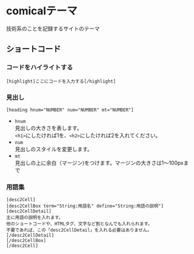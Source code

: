 # comicalテーマ
技術系のことを記録するサイトのテーマ

## ショートコード
### コードをハイライトする
```
[highlight]ここにコードを入力する[/highlight]
````
  
### 見出し
```
[heading hnum="NUMBER" num="NUMBER" mt="NUMBER"]
```
- `hnum`  
見出しの大きさを表します。  
`<h1>`にしたければ1を、`<h2>`にしたければ2を入れてください。  
- `num`  
見出しのスタイルを変更します。
- `mt`  
見出しの上に余白（マージン)をつけます。マージンの大きさは1〜100pxまで
  
### 用語集
```
[desc2Cell]
[desc2CellBox term="String:用語名" define="String:用語の説明"]
[desc2CellDetail]
主に用語の説明を入れます。  
他のショートコードや、HTMLタグ、文字など割となんでも入れられます。
不要であれば、この「desc2CellDetail」を入れる必要はありません。
[/desc2CellDetail]
[/desc2CellBox]
[/desc2Cell]
```
